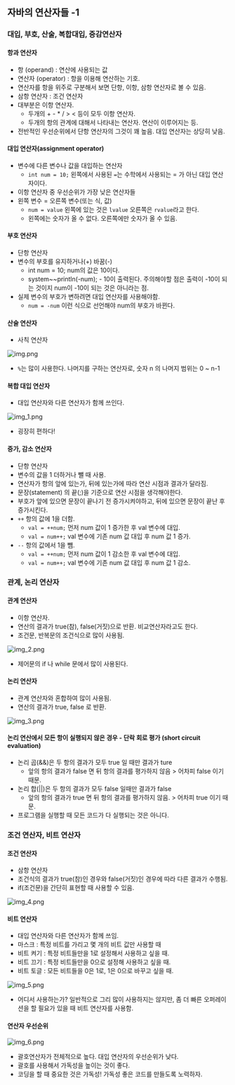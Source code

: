 ## 자바의 연산자들 -1 
### 대입, 부호, 산술, 복합대입, 증감연산자
#### 항과 연산자
- 항 (operand) : 연산에 사용되는 값
- 연산자 (operator) : 항을 이용해 연산하는 기호.
- 연산자를 항을 위주로 구분해서 보면 단항, 이항, 삼항 연산자로 볼 수 있음. 
- 삼항 연산자 : 조건 연산자
- 대부분은 이항 연산자. 
  - 두개의 + - * / > < 등이 모두 이항 연산자.
  - 두개의 항의 관계에 대해서 나타내는 연산자. 연산이 이루어지는 등.
- 전반적인 우선순위에서 단항 연산자의 그것이 꽤 높음. 대입 연산자는 상당히 낮음. 

#### 대입 연산자(assignment operator)
- 변수에 다른 변수나 값을 대입하는 연산자
  - `int num = 10;` 왼쪽에서 사용된 `=`는 수학에서 사용되는 = 가 아닌 대입 연산자이다.
- 이항 연산자 중 우선순위가 가장 낮은 연산자들
- 왼쪽 변수 = 오른쪽 변수(또는 식, 값)
  - `num = value` 왼쪽에 있는 것은 `lvalue` 오른쪽은 `rvalue`라고 한다.
  - 왼쪽에는 숫자가 올 수 없다. 오른쪽에만 숫자가 올 수 있음. 

#### 부호 연산자
- 단항 연산자
- 변수의 부호를 유지하거나(+) 바꿈(-)
  - int num = 10;           num의 값은 10이다. 
  - system~~println(-num);  - 10이 출력된다. 주의해야할 점은 출력이 -10이 되는 것이지 num이 -10이 되는 것은 아니라는 점. 
- 실제 변수의 부호가 변하려면 대입 연산자를 사용해야함. 
  - `num = -num` 이런 식으로 선언해야 num의 부호가 바뀐다.

#### 산술 연산자
- 사칙 연산자

![img.png](img.png)
- `%`는 많이 사용한다. 나머지를 구하는 연산자로, 숫자 n 의 나머지 범위는 0 ~ n-1

#### 복합 대입 연산자
- 대입 연산자와 다른 연산자가 함께 쓰인다.

![img_1.png](img_1.png)
- 굉장히 편하다! 

#### 증가, 감소 연산자
- 단항 연산자
- 변수의 값을 1 더하거나 뺄 때 사용.
- 연산자가 항의 앞에 있는가, 뒤에 있는가에 따라 연산 시점과 결과가 달라짐.
- 문장(statement) 의 끝(;)을 기준으로 연산 시점을 생각해야한다.
- 부호가 앞에 있으면 문장이 끝나기 전 증가시켜야하고, 뒤에 있으면 문장이 끝난 후 증가시킨다.
- `++` 항의 값에 1을 더함.
  - `val = ++num;` 먼저 num 값이 1 증가한 후 val 변수에 대입.
  - `val = num++;` val 변수에 기존 num 값 대입 후 num 값 1 증가.
- `--` 항의 값에서 1을 뺌.
  - `val = ++num;` 먼저 num 값이 1 감소한 후 val 변수에 대입.
  - `val = num++;` val 변수에 기존 num 값 대입 후 num 값 1 감소.

### 관계, 논리 연산자
#### 관계 연산자
- 이항 연산자.
- 연산의 결과가 true(참), false(거짓)으로 반환. 비교연산자라고도 한다.
- 조건문, 반복문의 조건식으로 많이 사용됨. 

![img_2.png](img_2.png)
- 제어문의 if 나 while 문에서 많이 사용된다. 

#### 논리 연산자
- 관계 연산자와 혼합하여 많이 사용됨.
- 연산의 결과가 true, false 로 반환.

![img_3.png](img_3.png)

#### 논리 연산에서 모든 항이 실행되지 않은 경우 - 단락 회로 평가 (short circuit evaluation)
- 논리 곱(&&)은 두 항의 결과가 모두 true 일 때만 결과가 ture
  - 앞의 항의 결과가 false 면 뒤 항의 결과를 평가하지 않음 > 어차피 false 이기 때문.
- 논리 합(||)은 두 항의 결과가 모두 false 일때만 결과가 false
  - 앞의 항의 결과가 true 면 뒤 항의 결과를 평가하지 않음. > 어차피 true 이기 때문. 
- 프로그램을 실행할 때 모든 코드가 다 실행되는 것은 아니다. 

### 조건 연산자, 비트 연산자
#### 조건 연산자
- 삼항 연산자
- 조건식의 결과가 true(참)인 경우와 false(거짓)인 경우에 따라 다른 결과가 수행됨.
- if(조건문)을 간단히 표현할 때 사용할 수 있음.

![img_4.png](img_4.png)

#### 비트 연산자
- 대입 연산자와 다른 연산자가 함께 쓰임. 
- 마스크 : 특정 비트를 가리고 몇 개의 비트 값만 사용할 때
- 비트 켜기 : 특정 비트들만을 1로 설정해서 사용하고 싶을 때. 
- 비트 끄기 : 특정 비트들만을 0으로 설정해 사용하고 싶을 때. 
- 비트 토글 : 모든 비트들을 0은 1로, 1은 0으로 바꾸고 싶을 때. 

![img_5.png](img_5.png)
- 어디서 사용하는가? 일반적으로 그리 많이 사용하지는 않지만, 좀 더 빠른 오퍼레이션을 할 필요가 있을 때 비트 연산자를 사용함. 

#### 연산자 우선순위
![img_6.png](img_6.png)
- 괄호연산자가 전체적으로 높다. 대입 연산자의 우선순위가 낮다. 
- 괄호를 사용해서 가독성을 높이는 것이 좋다. 
- 코딩을 할 때 중요한 것은 가독성! 가독성 좋은 코드를 만들도록 노력하자.